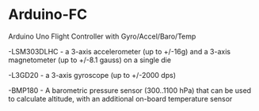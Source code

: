 # Arduino-FC
Arduino Uno Flight Controller with Gyro/Accel/Baro/Temp

-LSM303DLHC - a 3-axis accelerometer (up to +/-16g) and a 3-axis magnetometer (up to +/-8.1 gauss) on a single die

-L3GD20 - a 3-axis gyroscope (up to +/-2000 dps)

-BMP180 - A barometric pressure sensor (300..1100 hPa) that can be used to calculate altitude, with an additional on-board temperature sensor
